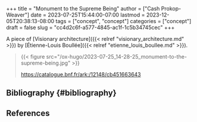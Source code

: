 +++
title = "Monument to the Supreme Being"
author = ["Cash Prokop-Weaver"]
date = 2023-07-25T15:44:00-07:00
lastmod = 2023-12-05T20:38:13-08:00
tags = ["concept", "concept"]
categories = ["concept"]
draft = false
slug = "cc4d2c6f-a577-4845-ac1f-1c5b34745cec"
+++

A piece of [Visionary architecture]({{< relref "visionary_architecture.md" >}}) by [Étienne-Louis Boullée]({{< relref "etienne_louis_boullee.md" >}}).

> {{< figure src="/ox-hugo/2023-07-25_14-28-25_monument-to-the-supreme-being.jpg" >}}
>
> <https://catalogue.bnf.fr/ark:/12148/cb451663643>


## Bibliography {#bibliography}

## References

<style>.csl-entry{text-indent: -1.5em; margin-left: 1.5em;}</style><div class="csl-bib-body">
</div>
